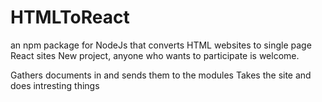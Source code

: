 # HTMLToReact
an npm package for NodeJs that converts HTML websites to single page React sites
New project, anyone who wants to participate is welcome.

<Structure>
  <HTMLToReact>
    Gathers documents in and sends them to the modules
  </HTMLToReact>
  <Modules>
    Takes the site and does intresting things
  </Modules>
</Structure>
